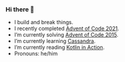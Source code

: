 ### Hi there 👋

- I build and break things.
- I recently completed [Advent of Code 2021](https://github.com/andilau/advent-of-code-2021).
- I’m currently solving  [Advent of Code 2015](https://github.com/andilau/advent-of-code-2015).
- I’m currently learning [Cassandra](https://cassandra.apache.org/_/index.html).
- I’m currently reading [Kotlin in Action](https://www.manning.com/books/kotlin-in-action).
- Pronouns: he/him

<!--
**andilau/andilau** is a ✨ _special_ ✨ repository because its `README.md` (this file) appears on your GitHub profile.

Here are some ideas to get you started:

- 🔭 I’m currently working on ...
- 🌱 I’m currently learning ...
- 👯 I’m looking to collaborate on ...
- 🤔 I’m looking for help with ...
- 💬 Ask me about ...
- 📫 How to reach me: ...
- 😄 Pronouns: ...
- ⚡ Fun fact: ...
-->
